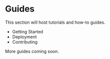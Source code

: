 # Guides

This section will host tutorials and how-to guides.

- Getting Started
- Deployment
- Contributing

More guides coming soon.
